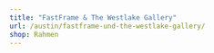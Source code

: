 ```yaml
---
title: "FastFrame & The Westlake Gallery"
url: /austin/fastframe-und-the-westlake-gallery/
shop: Rahmen
---
```

